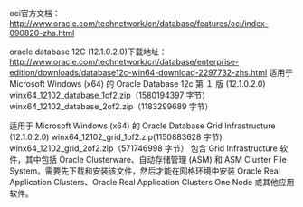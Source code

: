 oci官方文档：
http://www.oracle.com/technetwork/cn/database/features/oci/index-090820-zhs.html


oracle database 12C (12.1.0.2.0)下载地址：
http://www.oracle.com/technetwork/cn/database/enterprise-edition/downloads/database12c-win64-download-2297732-zhs.html
适用于 Microsoft Windows (x64) 的 Oracle Database 12c 第 １ 版 (12.1.0.2.0)
winx64_12102_database_1of2.zip（1580194397 字节）
winx64_12102_database_2of2.zip（1183299689 字节）

适用于 Microsoft Windows (x64) 的 Oracle Database Grid Infrastructure (12.1.0.2.0)
winx64_12102_grid_1of2.zip(1150883628 字节)
winx64_12102_grid_2of2.zip（571746998 字节）
包含 Grid Infrastructure 软件，其中包括 Oracle Clusterware、自动存储管理 (ASM) 和 ASM Cluster File System。需要先下载和安装该文件，然后才能在网格环境中安装 Oracle Real Application Clusters、Oracle Real Application Clusters One Node 或其他应用软件。
